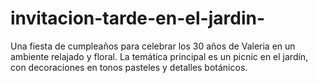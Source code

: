 # invitacion-tarde-en-el-jardin-
Una fiesta de cumpleaños para celebrar los 30 años de Valeria en un ambiente relajado y floral. La temática principal es un picnic en el jardín, con decoraciones en tonos pasteles y detalles botánicos.
